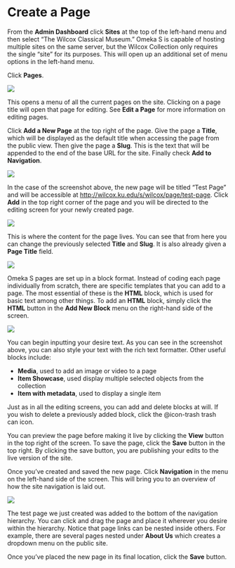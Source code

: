 # Create a Page

From the **Admin Dashboard** click **Sites** at the top of the left-hand menu and then select “The Wilcox Classical Museum.” Omeka S is capable of hosting multiple sites on the same server, but the Wilcox Collection only requires the single “site” for its purposes. This will open up an additional set of menu options in the left-hand menu.

Click **Pages**.


![](https://paper-attachments.dropbox.com/s_04D4B96ED6B883620D60816BA63E30BA4100FB8A7D113F5FF9905518B80A349D_1613748269512_image.png)


This opens a menu of all the current pages on the site. Clicking on a page title will open that page for editing. See **Edit a Page** for more information on editing pages. 

Click **Add a New Page** at the top right of the page. Give the page a **Title**, which will be displayed as the default title when accessing the page from the public view. Then give the page a **Slug**. This is the text that will be appended to the end of the base URL for the site. Finally check **Add to Navigation**.


![](https://paper-attachments.dropbox.com/s_04D4B96ED6B883620D60816BA63E30BA4100FB8A7D113F5FF9905518B80A349D_1613748551202_image.png)


In the case of the screenshot above, the new page will be titled “Test Page” and will be accessible at http://wilcox.ku.edu/s/wilcox/page/test-page. Click **Add** in the top right corner of the page and you will be directed to the editing screen for your newly created page.


![](https://paper-attachments.dropbox.com/s_04D4B96ED6B883620D60816BA63E30BA4100FB8A7D113F5FF9905518B80A349D_1613748678406_image.png)


This is where the content for the page lives. You can see that from here you can change the previously selected **Title** and **Slug**. It is also already given a **Page Title** field.


![](https://paper-attachments.dropbox.com/s_04D4B96ED6B883620D60816BA63E30BA4100FB8A7D113F5FF9905518B80A349D_1613748775964_image.png)


Omeka S pages are set up in a block format. Instead of coding each page individually from scratch, there are specific templates that you can add to a page. The most essential of these is the **HTML** block, which is used for basic text among other things. To add an **HTML** block, simply click the **HTML** button in the **Add New Block** menu on the right-hand side of the screen. 


![](https://paper-attachments.dropbox.com/s_04D4B96ED6B883620D60816BA63E30BA4100FB8A7D113F5FF9905518B80A349D_1613748924501_image.png)


You can begin inputting your desire text. As you can see in the screenshot above, you can also style your text with the rich text formatter. Other useful blocks include:

- **Media**, used to add an image or video to a page
- **Item Showcase**, used display multiple selected objects from the collection
- **Item with metadata**, used to display a single item

Just as in all the editing screens, you can add and delete blocks at will. If you wish to delete a previously added block, click the @icon-trash trash can icon.

You can preview the page before making it live by clicking the **View** button in the top right of the screen. To save the page, click the **Save** button in the top right. By clicking the save button, you are publishing your edits to the live version of the site.

Once you’ve created and saved the new page. Click **Navigation** in the menu on the left-hand side of the screen. This will bring you to an overview of how the site navigation is laid out.


![](https://paper-attachments.dropbox.com/s_04D4B96ED6B883620D60816BA63E30BA4100FB8A7D113F5FF9905518B80A349D_1613749352748_image.png)


The test page we just created was added to the bottom of the navigation hierarchy. You can click and drag the page and place it wherever you desire within the hierarchy. Notice that page links can be nested inside others. For example, there are several pages nested under **About Us** which creates a dropdown menu on the public site. 

Once you’ve placed the new page in its final location, click the **Save** button.